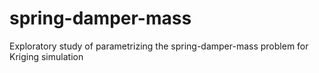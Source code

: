 # spring-damper-mass
Exploratory study of parametrizing the spring-damper-mass problem for Kriging simulation
